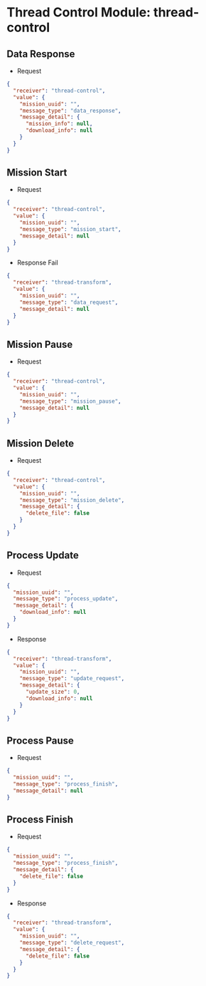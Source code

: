 # Thread Control Module: thread-control
## Data Response
- Request
```json
{
  "receiver": "thread-control",
  "value": {
    "mission_uuid": "",
    "message_type": "data_response",
    "message_detail": {
      "mission_info": null,
      "download_info": null
    }
  }
}
```

## Mission Start
- Request
```json
{
  "receiver": "thread-control",
  "value": {
    "mission_uuid": "",
    "message_type": "mission_start",
    "message_detail": null
  }
}
```

- Response Fail
```json
{
  "receiver": "thread-transform",
  "value": {
    "mission_uuid": "",
    "message_type": "data_request",
    "message_detail": null
  }
}
```

## Mission Pause
- Request
```json
{
  "receiver": "thread-control",
  "value": {
    "mission_uuid": "",
    "message_type": "mission_pause",
    "message_detail": null
  }
}
```

## Mission Delete
- Request
```json
{
  "receiver": "thread-control",
  "value": {
    "mission_uuid": "",
    "message_type": "mission_delete",
    "message_detail": {
      "delete_file": false
    }
  }
}
```

## Process Update
- Request
```json
{
  "mission_uuid": "",
  "message_type": "process_update",
  "message_detail": {
    "download_info": null
  }
}
```

- Response
```json
{
  "receiver": "thread-transform",
  "value": {
    "mission_uuid": "",
    "message_type": "update_request",
    "message_detail": {
      "update_size": 0,
      "download_info": null
    }
  }
}
```

## Process Pause
- Request
```json
{
  "mission_uuid": "",
  "message_type": "process_finish",
  "message_detail": null
}
```

## Process Finish
- Request
```json
{
  "mission_uuid": "",
  "message_type": "process_finish",
  "message_detail": {
    "delete_file": false
  }
}
```

- Response
```json
{
  "receiver": "thread-transform",
  "value": {
    "mission_uuid": "",
    "message_type": "delete_request",
    "message_detail": {
      "delete_file": false
    }
  }
}
```